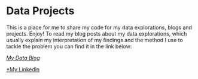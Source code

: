 # Data Projects
This is a place for me to share my code for my data explorations, blogs and projects. Enjoy!
To read my blog posts about my data explorations, which usually explain my interpretation of my findings and the method I use to tackle the problem you can find it in the link below:


[*My Data Blog*](https://sites.google.com/g.ucla.edu/shailmirpuri/)

[*My Linkedin](https://www.linkedin.com/in/shail-mirpuri/)
